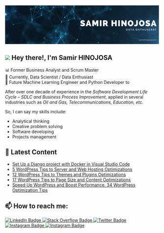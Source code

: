 [![SamirHinojosa's GitHub Banner](./assets/GitHubHeader_v2.png)](https://samirhinojosa.com)

## <img src="https://media.giphy.com/media/hvRJCLFzcasrR4ia7z/giphy.gif" width="25"> Hey there!, I'm Samir HINOJOSA
📊 Former Business Analyst and Scrum Master<br>
🤖 Currently, Data Scientist / Data Enthusiast<br>
🎯 Future Machine Learning Engineer and Python Developer to<br> 

After over one decade of experience in the <em>Software Development Life Cycle – SDLC and Business Process Improvement</em>, applied in several industries such as <em>Oil and Gas, Telecommunications, Education, etc.</em><br>

So, I can say my skills include:
<ul>
  <li>Analytical thinking</li>
  <li>Creative problem solving</li>
  <li>Software developing</li>
  <li>Projects management</li>
</ul> 

## 📝 Latest Content
<!-- SAMIRHINOJOSA:START -->
- [Set Up a Django project with Docker in Visual Studio Code](https://www.samirhinojosa.com/django-docker-visual-studio-code/)
- [5 WordPress Tips to Server and Web Hosting Optimizations](https://www.samirhinojosa.com/wordpress-tips-to-server-and-web-hosting-optimizations/)
- [12 WordPress Tips to Themes and Plugins Optimizations](https://www.samirhinojosa.com/wordpress-tips-to-themes-and-plugins-optimizations/)
- [17 WordPress Tips to Page Size and Content Optimizations](https://www.samirhinojosa.com/wordpress-tips-to-page-size-and-content-optimizations/)
- [Speed Up WordPress and Boost Performance. 34 WordPress Optimization Tips](https://www.samirhinojosa.com/wordpress-performance-speed-optimization/)
<!-- SAMIRHINOJOSA:END -->

## 📫 How to reach me:
<div id="badges" >
  <a href="https://www.linkedin.com/in/samirhinojosa/" target="_blank">
    <img src="https://img.shields.io/badge/LinkedIn-blue?style=for-the-badge&logo=linkedin&logoColor=white" alt="LinkedIn Badge "/>
  </a>
  <a href="https://stackoverflow.com/users/11145261/samir-hinojosa" target="_blank">
    <img src="https://img.shields.io/badge/stack%20overflow-FE7A16?logo=stack-overflow&logoColor=white&style=for-the-badge" alt="Stack Overflow Badge"/>
  </a>
  <a href="https://twitter.com/SamirHinojosaD" target="_blank">
    <img src="https://img.shields.io/badge/Twitter-blue?style=for-the-badge&logo=twitter&logoColor=white" alt="Twitter Badge"/>
  </a>
  <a href="https://www.instagram.com/samirhinojosa/" target="_blank">
    <img src="https://img.shields.io/badge/Instagram-E4405F?style=for-the-badge&logo=instagram&logoColor=white" alt="Instagram Badge"/>
  </a>
  <a href="https://www.samirhinojosa.com/" target="_blank">
    <img src="https://img.shields.io/badge/Website-3b5998?style=for-the-badge&logo=google-chrome&logoColor=white" alt="Instagram Badge" />
  </a>
</div>


